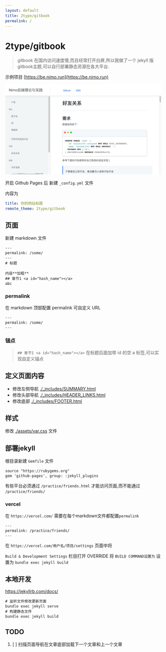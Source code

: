 ```yaml
---
layout: default 
title: 2type/gitbook
permalink: /
---
```


# 2type/gitbook

> gitbook 在国内访问速度慢,而且经常打开白屏,所以我做了一个 jekyll 版 gitbook主题,可以自行部署静态资源在各大平台.

示例项目 [https://be.nimo.run](https://be.nimo.run)

[![](./demo.jpg)](https://be.nimo.run)


开启 Github Pages 后 新建 `_config.yml` 文件

内容为

```yaml
title: 你的网站标题
remote_theme: 2type/gitbook
```
## 页面

新建 markdown 文件

    ---
    permalink: /some/
    ---
    # 标题 
    
    内容**加粗**
    ## 章节1 <a id="hash_name"></a>
    abc

### permalink
在 markdown 顶部配置 permalink 可自定义 URL 
```
---
permalink: /some/
---
```

### 锚点
 
> `## 章节1 <a id="hash_name"></a>` 在标题后面加带 id 的空 a 标签,可以实现自定义锚点   

## 定义页面内容

* 修改左侧导航 [./_includes/SUMMARY.html](./_includes/SUMMARY.html)
* 修改头部导航 [./_includes/HEADER_LINKS.html](./_includes/HEADER_LINKS.html)
* 修改底部 [./_includes/FOOTER.html](./_includes/FOOTER.html)

## 样式

修改 [./assets/var.css](./assets/var.css) 文件

## 部署jekyll  <a id="publish_jeykyll"></a>

根目录新建 `Gemfile` 文件

```gemfile
source "https://rubygems.org"
gem 'github-pages', group: :jekyll_plugins
```

有些平台必须通过 `/practice/friends.html` 才能访问页面,而不能通过 `/practice/friends/`

### vercel

在 `https://vercel.com/` 需要在每个markdown文件都配置`permalink`

```
---
permalink: /practice/friends/
---
```

在 `https://vercel.com/用户名/项目/settings` 页面中将

`Build & Development Settings` 栏目打开 OVERRIDE
将 `BUILD COMMAND设置为` 设置为
`bundle exec jekyll build` 


## 本地开发

https://jekyllrb.com/docs/

```
# 监听文件修改更新页面
bundle exec jekyll serve
# 构建静态文件
bundle exec jekyll build
```

## TODO

1. [ ] 扫描页面导航在文章底部加载下一个文章和上一个文章